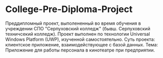 # College-Pre-Diploma-Project
Преддипломный проект, выполененный во время обучения в учреждении СПО "Серпуховский колледж" (бывш. Серпуховский техничсекий колледж). 
Проект выполнен по технологии Universal Windows Platform (UWP), изученной самостоятельно. 
Суть проекта: клиентское приложение, взаимодействующее с базой данных.
Тема: Приложение для работы персонала в кинотеатре при предприятии.
